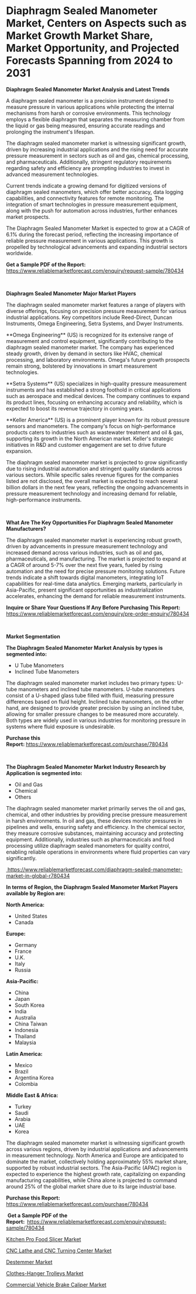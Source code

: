 <p><h1>Diaphragm Sealed Manometer Market, Centers on Aspects such as Market Growth Market Share, Market Opportunity, and Projected Forecasts Spanning from 2024 to 2031</h1></p><p><strong>Diaphragm Sealed Manometer Market Analysis and Latest Trends</strong></p>
<p><p>A diaphragm sealed manometer is a precision instrument designed to measure pressure in various applications while protecting the internal mechanisms from harsh or corrosive environments. This technology employs a flexible diaphragm that separates the measuring chamber from the liquid or gas being measured, ensuring accurate readings and prolonging the instrument's lifespan.</p><p>The diaphragm sealed manometer market is witnessing significant growth, driven by increasing industrial applications and the rising need for accurate pressure measurement in sectors such as oil and gas, chemical processing, and pharmaceuticals. Additionally, stringent regulatory requirements regarding safety and efficiency are prompting industries to invest in advanced measurement technologies. </p><p>Current trends indicate a growing demand for digitized versions of diaphragm sealed manometers, which offer better accuracy, data logging capabilities, and connectivity features for remote monitoring. The integration of smart technologies in pressure measurement equipment, along with the push for automation across industries, further enhances market prospects. </p><p>The Diaphragm Sealed Manometer Market is expected to grow at a CAGR of 6.1% during the forecast period, reflecting the increasing importance of reliable pressure measurement in various applications. This growth is propelled by technological advancements and expanding industrial sectors worldwide.</p></p>
<p><strong>Get a Sample PDF of the Report:&nbsp;</strong> <a href="https://www.reliablemarketforecast.com/enquiry/request-sample/780434?utm_campaign=1257&utm_medium=2&utm_source=Github&utm_content=ia&utm_term=15102024&utm_id=diaphragm-sealed-manometer">https://www.reliablemarketforecast.com/enquiry/request-sample/780434</a></p>
<p>&nbsp;</p>
<p><strong>Diaphragm Sealed Manometer Major Market Players</strong></p>
<p><p>The diaphragm sealed manometer market features a range of players with diverse offerings, focusing on precision pressure measurement for various industrial applications. Key competitors include Reed-Direct, Duncan Instruments, Omega Engineering, Setra Systems, and Dwyer Instruments.</p><p>**Omega Engineering** (US) is recognized for its extensive range of measurement and control equipment, significantly contributing to the diaphragm sealed manometer market. The company has experienced steady growth, driven by demand in sectors like HVAC, chemical processing, and laboratory environments. Omega's future growth prospects remain strong, bolstered by innovations in smart measurement technologies.</p><p>**Setra Systems** (US) specializes in high-quality pressure measurement instruments and has established a strong foothold in critical applications such as aerospace and medical devices. The company continues to expand its product lines, focusing on enhancing accuracy and reliability, which is expected to boost its revenue trajectory in coming years.</p><p>**Keller America** (US) is a prominent player known for its robust pressure sensors and manometers. The company's focus on high-performance products caters to industries such as wastewater treatment and oil & gas, supporting its growth in the North American market. Keller's strategic initiatives in R&D and customer engagement are set to drive future expansion.</p><p>The diaphragm sealed manometer market is projected to grow significantly due to rising industrial automation and stringent quality standards across various sectors. While specific sales revenue figures for the companies listed are not disclosed, the overall market is expected to reach several billion dollars in the next few years, reflecting the ongoing advancements in pressure measurement technology and increasing demand for reliable, high-performance instruments.</p></p>
<p>&nbsp;</p>
<p><strong>What Are The Key Opportunities For Diaphragm Sealed Manometer Manufacturers?</strong></p>
<p><p>The diaphragm sealed manometer market is experiencing robust growth, driven by advancements in pressure measurement technology and increased demand across various industries, such as oil and gas, pharmaceuticals, and manufacturing. The market is projected to expand at a CAGR of around 5-7% over the next five years, fueled by rising automation and the need for precise pressure monitoring solutions. Future trends indicate a shift towards digital manometers, integrating IoT capabilities for real-time data analytics. Emerging markets, particularly in Asia-Pacific, present significant opportunities as industrialization accelerates, enhancing the demand for reliable measurement instruments.</p></p>
<p><strong>Inquire or Share Your Questions If Any Before Purchasing This Report:</strong> <a href="https://www.reliablemarketforecast.com/enquiry/pre-order-enquiry/780434?utm_campaign=1257&utm_medium=2&utm_source=Github&utm_content=ia&utm_term=15102024&utm_id=diaphragm-sealed-manometer">https://www.reliablemarketforecast.com/enquiry/pre-order-enquiry/780434</a></p>
<p>&nbsp;</p>
<p><strong>Market Segmentation</strong></p>
<p><strong>The Diaphragm Sealed Manometer Market Analysis by types is segmented into:</strong></p>
<p><ul><li>U Tube Manometers</li><li>Inclined Tube Manometers</li></ul></p>
<p><p>The diaphragm sealed manometer market includes two primary types: U-tube manometers and inclined tube manometers. U-tube manometers consist of a U-shaped glass tube filled with fluid, measuring pressure differences based on fluid height. Inclined tube manometers, on the other hand, are designed to provide greater precision by using an inclined tube, allowing for smaller pressure changes to be measured more accurately. Both types are widely used in various industries for monitoring pressure in systems where fluid exposure is undesirable.</p></p>
<p><strong>Purchase this Report:&nbsp;</strong><a href="https://www.reliablemarketforecast.com/purchase/780434?utm_campaign=1257&utm_medium=2&utm_source=Github&utm_content=ia&utm_term=15102024&utm_id=diaphragm-sealed-manometer">https://www.reliablemarketforecast.com/purchase/780434</a></p>
<p>&nbsp;</p>
<p><strong>The Diaphragm Sealed Manometer Market Industry Research by Application is segmented into:</strong></p>
<p><ul><li>Oil and Gas</li><li>Chemical</li><li>Others</li></ul></p>
<p><p>The diaphragm sealed manometer market primarily serves the oil and gas, chemical, and other industries by providing precise pressure measurement in harsh environments. In oil and gas, these devices monitor pressures in pipelines and wells, ensuring safety and efficiency. In the chemical sector, they measure corrosive substances, maintaining accuracy and protecting equipment. Additionally, industries such as pharmaceuticals and food processing utilize diaphragm sealed manometers for quality control, enabling reliable operations in environments where fluid properties can vary significantly.</p></p>
<p><a href="https://www.reliablemarketforecast.com/diaphragm-sealed-manometer-market-in-global-r780434?utm_campaign=1257&utm_medium=2&utm_source=Github&utm_content=ia&utm_term=15102024&utm_id=diaphragm-sealed-manometer">&nbsp;https://www.reliablemarketforecast.com/diaphragm-sealed-manometer-market-in-global-r780434</a></p>
<p><strong>In terms of Region, the Diaphragm Sealed Manometer Market Players available by Region are:</strong></p>
<p>
    <p> <strong> North America: </strong>
        <ul>
            <li>United States</li>
            <li>Canada</li>
        </ul>
        </p> 
    <p> <strong> Europe: </strong>
        <ul>
            <li>Germany</li>
            <li>France</li>
            <li>U.K.</li>
            <li>Italy</li>
            <li>Russia</li>
        </ul>
        </p> 
    <p> <strong> Asia-Pacific: </strong>
        <ul>
            <li>China</li>
            <li>Japan</li>
            <li>South Korea</li>
            <li>India</li>
            <li>Australia</li>
            <li>China Taiwan</li>
            <li>Indonesia</li>
            <li>Thailand</li>
            <li>Malaysia</li>
        </ul>
        </p> 
    <p> <strong> Latin America: </strong>
        <ul>
            <li>Mexico</li>
            <li>Brazil</li>
            <li>Argentina Korea</li>
            <li>Colombia</li>
        </ul>
        </p> 
    <p> <strong> Middle East & Africa: </strong>
        <ul>
            <li>Turkey</li>
            <li>Saudi</li>
            <li>Arabia</li>
            <li>UAE</li>
            <li>Korea</li>
        </ul>
    </p>
    </p>
<p><p>The diaphragm sealed manometer market is witnessing significant growth across various regions, driven by industrial applications and advancements in measurement technology. North America and Europe are anticipated to dominate the market, collectively holding approximately 55% market share, supported by robust industrial sectors. The Asia-Pacific (APAC) region is expected to experience the highest growth rate, capitalizing on expanding manufacturing capabilities, while China alone is projected to command around 25% of the global market share due to its large industrial base.</p></p>
<p><strong>Purchase this Report: </strong><a href="https://www.reliablemarketforecast.com/purchase/780434?utm_campaign=1257&utm_medium=2&utm_source=Github&utm_content=ia&utm_term=15102024&utm_id=diaphragm-sealed-manometer">https://www.reliablemarketforecast.com/purchase/780434</a></p>
<p>&nbsp;<strong>Get a Sample PDF of the Report:&nbsp;&nbsp;</strong><a href="https://www.reliablemarketforecast.com/enquiry/request-sample/780434?utm_campaign=1257&utm_medium=2&utm_source=Github&utm_content=ia&utm_term=15102024&utm_id=diaphragm-sealed-manometer">https://www.reliablemarketforecast.com/enquiry/request-sample/780434</a></p>
<p><strong></strong></p>
<p><p><a href="https://issuu.com/reportprime-2/docs/kitchen-pro-food-slicer-market-size_e1b4659c8adf31?utm_campaign=1257&utm_medium=2&utm_source=Github&utm_content=ia&utm_term=15102024&utm_id=diaphragm-sealed-manometer">Kitchen Pro Food Slicer Market</a></p><p><a href="https://github.com/connerzahlerb92c/Market-Research-Report-List-1/blob/main/cnc-lathe-and-cnc-turning-center-market.md?utm_campaign=1257&utm_medium=2&utm_source=Github&utm_content=ia&utm_term=15102024&utm_id=diaphragm-sealed-manometer">CNC Lathe and CNC Turning Center Market</a></p><p><a href="https://issuu.com/reportprime-2/docs/destemmer-market-size-2030.pptx_d92b51c29bc87f?utm_campaign=1257&utm_medium=2&utm_source=Github&utm_content=ia&utm_term=15102024&utm_id=diaphragm-sealed-manometer">Destemmer Market</a></p><p><a href="https://github.com/erskinemm93/Market-Research-Report-List-1/blob/main/clothes-hanger-trolleys-market.md?utm_campaign=1257&utm_medium=2&utm_source=Github&utm_content=ia&utm_term=15102024&utm_id=diaphragm-sealed-manometer">Clothes-Hanger Trolleys Market</a></p><p><a href="https://www.linkedin.com/pulse/commercial-vehicle-brake-caliper-market-global-insights-sales-yfwoc?utm_campaign=1257&utm_medium=2&utm_source=Github&utm_content=ia&utm_term=15102024&utm_id=diaphragm-sealed-manometer">Commercial Vehicle Brake Caliper Market</a></p></p>